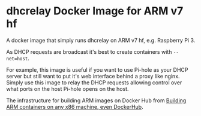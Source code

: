 dhcrelay Docker Image for ARM v7 hf
===================================

A docker image that simply runs dhcrelay on ARM v7 hf, e.g. Raspberry Pi 3.

As DHCP requests are broadcast it's best to create containers with `--net=host`.

For example, this image is useful if you want to use Pi-hole as your DHCP server
but still want to put it's web interface behind a proxy like nginx. Simply use
this image to relay the DHCP requests allowing control over what ports on the
host Pi-hole opens on the host.

The infrastructure for building ARM images on Docker Hub from
[Building ARM containers on any x86 machine, even DockerHub](https://resin.io/blog/building-arm-containers-on-any-x86-machine-even-dockerhub/).
